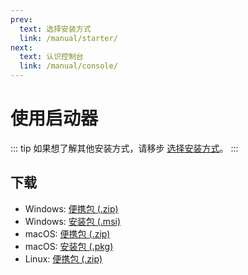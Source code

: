 ```yaml
---
prev:
  text: 选择安装方式
  link: /manual/starter/
next:
  text: 认识控制台
  link: /manual/console/
---
```


# 使用启动器

::: tip
如果想了解其他安装方式，请移步 [选择安装方式](./index.md)。
:::

## 下载

- Windows: [便携包 (.zip)](http://ghproxy.com/https://github.com/koishijs/koishi-desktop/releases/download/v0.7.0/koishi-desktop-win-x64-v0.7.0.zip)
- Windows: [安装包 (.msi)](http://ghproxy.com/https://github.com/koishijs/koishi-desktop/releases/download/v0.7.0/koishi-desktop-win-x64-v0.7.0.msi)
- macOS: [便携包 (.zip)](http://ghproxy.com/https://github.com/koishijs/koishi-desktop/releases/download/v0.7.0/koishi-desktop-osx-x64-v0.7.0.zip)
- macOS: [安装包 (.pkg)](http://ghproxy.com/https://github.com/koishijs/koishi-desktop/releases/download/v0.7.0/koishi-desktop-osx-x64-v0.7.0.pkg)
- Linux: [便携包 (.zip)](http://ghproxy.com/https://github.com/koishijs/koishi-desktop/releases/download/v0.7.0/koishi-desktop-linux-x64-v0.7.0.zip)
